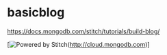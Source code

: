 
# basicblog

https://docs.mongodb.com/stitch/tutorials/build-blog/


[![Powered by
Stitch](http://badge.learnstitch.com/?appid=blogtutorial-npmlx)(http://cloud.mongodb.com)]
